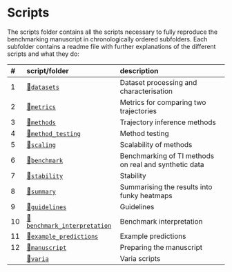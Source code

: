 
# Scripts

The scripts folder contains all the scripts necessary to fully reproduce
the benchmarking manuscript in chronologically ordered subfolders. Each
subfolder contains a readme file with further explanations of the
different scripts and what they
do:

| \# | script/folder                                              | description                                           |
| :- | :--------------------------------------------------------- | :---------------------------------------------------- |
| 1  | [📁`datasets`](01-datasets)                                 | Dataset processing and characterisation               |
| 2  | [📁`metrics`](02-metrics)                                   | Metrics for comparing two trajectories                |
| 3  | [📁`methods`](03-methods)                                   | Trajectory inference methods                          |
| 4  | [📁`method_testing`](04-method_testing)                     | Method testing                                        |
| 5  | [📁`scaling`](05-scaling)                                   | Scalability of methods                                |
| 6  | [📁`benchmark`](06-benchmark)                               | Benchmarking of TI methods on real and synthetic data |
| 7  | [📁`stability`](07-stability)                               | Stability                                             |
| 8  | [📁`summary`](08-summary)                                   | Summarising the results into funky heatmaps           |
| 9  | [📁`guidelines`](09-guidelines)                             | Guidelines                                            |
| 10 | [📁`benchmark_interpretation`](10-benchmark_interpretation) | Benchmark interpretation                              |
| 11 | [📁`example_predictions`](11-example_predictions)           | Example predictions                                   |
| 12 | [📁`manuscript`](12-manuscript)                             | Preparing the manuscript                              |
|    | [📁`varia`](varia)                                          | Varia scripts                                         |

